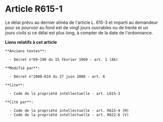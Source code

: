 # Article R615-1

Le délai prévu au dernier alinéa de l'article L. 615-3 et imparti au demandeur pour se pourvoir au fond est de vingt jours
ouvrables ou de trente et un jours civils si ce délai est plus long, à compter de la date de l'ordonnance.

**Liens relatifs à cet article**

	**Anciens textes**:

	  - Décret n°69-190 du 15 février 1969 - art. 1 (Ab)

	**Modifié par**:

	  - Décret n°2008-624 du 27 juin 2008 - art. 6

	**Cite**:

	  - Code de la propriété intellectuelle - art. L615-3

	**Cité par**:

	  - Code de la propriété intellectuelle - art. R615-4 (M)
	  - Code de la propriété intellectuelle - art. R622-6 (V)
